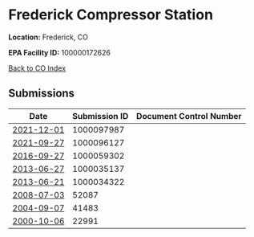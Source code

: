 # Frederick Compressor Station

**Location:** Frederick, CO

**EPA Facility ID:** 100000172626

[Back to CO Index](../../index.md)

## Submissions

| Date | Submission ID | Document Control Number |
|------|--------------|-------------------------|
| [2021-12-01](submissions/1000097987.md) | 1000097987 |  |
| [2021-09-27](submissions/1000096127.md) | 1000096127 |  |
| [2016-09-27](submissions/1000059302.md) | 1000059302 |  |
| [2013-06-27](submissions/1000035137.md) | 1000035137 |  |
| [2013-06-21](submissions/1000034322.md) | 1000034322 |  |
| [2008-07-03](submissions/52087.md) | 52087 |  |
| [2004-09-07](submissions/41483.md) | 41483 |  |
| [2000-10-06](submissions/22991.md) | 22991 |  |

